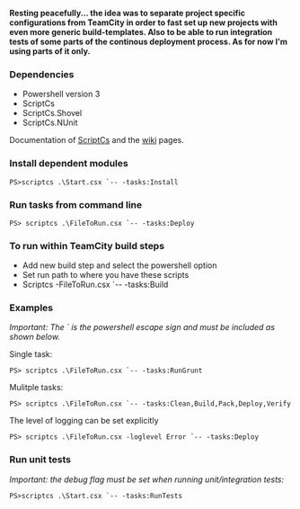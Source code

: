**Resting peacefully... the idea was to separate project specific configurations from TeamCity in order to fast set up new projects with even more generic build-templates. Also to be able to run integration tests of some parts of the continous deployment process. As for now I'm using parts of it only.**

### Dependencies

* Powershell version 3
* ScriptCs
* ScriptCs.Shovel
* ScriptCs.NUnit

 Documentation of [ScriptCs](http://scriptcs.net) and the [wiki](https://github.com/scriptcs/scriptcs/wiki) pages.

### Install dependent modules

```
PS>scriptcs .\Start.csx `-- -tasks:Install
```

### Run tasks from command line

```
PS> scriptcs .\FileToRun.csx `-- -tasks:Deploy
```

### To run within  TeamCity build steps

* Add new build step and select the powershell option
* Set run path to where you have these scripts
* Scriptcs -FileToRun.csx `-- -tasks:Build

### Examples  

*Important: The ` is the powershell escape sign and must be included as shown below.*

Single task:  
```
PS> scriptcs .\FileToRun.csx `-- -tasks:RunGrunt
```  
Mulitple tasks:  
```
PS> scriptcs .\FileToRun.csx `-- -tasks:Clean,Build,Pack,Deploy,Verify
```  
The level of logging can be set explicitly
```
PS> scriptcs .\FileToRun.csx -loglevel Error `-- -tasks:Deploy
```

### Run unit tests

*Important: the debug flag must be set when running unit/integration tests:*

```
PS>scriptcs .\Start.csx `-- -tasks:RunTests
```
